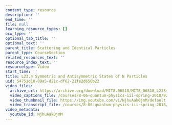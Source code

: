 ```yaml
---
content_type: resource
description: ''
end_time: ''
file: null
learning_resource_types: []
ocw_type: ''
optional_tab_title: ''
optional_text: ''
parent_title: Scattering and Identical Particles
parent_type: CourseSection
related_resources_text: ''
resource_index_text: ''
resourcetype: Video
start_time: ''
title: L23.4 Symmetric and Antisymmetric States of N Particles
uid: 54751d10-89a5-d21c-df62-21fe2d650b22
video_files:
  archive_url: https://archive.org/download/MIT8.06S18/MIT8_06S18_L23S4_300k.mp4
  video_captions_file: /courses/8-06-quantum-physics-iii-spring-2018/92a91eed66fa56489b488e2f242fbfe2_NjhuAak0jmM.vtt
  video_thumbnail_file: https://img.youtube.com/vi/NjhuAak0jmM/default.jpg
  video_transcript_file: /courses/8-06-quantum-physics-iii-spring-2018/0647e726d714ef6c55f8edb0bef118d7_NjhuAak0jmM.pdf
video_metadata:
  youtube_id: NjhuAak0jmM
---
```


